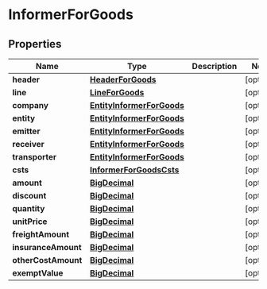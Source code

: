 
# InformerForGoods

## Properties
Name | Type | Description | Notes
------------ | ------------- | ------------- | -------------
**header** | [**HeaderForGoods**](HeaderForGoods.md) |  |  [optional]
**line** | [**LineForGoods**](LineForGoods.md) |  |  [optional]
**company** | [**EntityInformerForGoods**](EntityInformerForGoods.md) |  |  [optional]
**entity** | [**EntityInformerForGoods**](EntityInformerForGoods.md) |  |  [optional]
**emitter** | [**EntityInformerForGoods**](EntityInformerForGoods.md) |  |  [optional]
**receiver** | [**EntityInformerForGoods**](EntityInformerForGoods.md) |  |  [optional]
**transporter** | [**EntityInformerForGoods**](EntityInformerForGoods.md) |  |  [optional]
**csts** | [**InformerForGoodsCsts**](InformerForGoodsCsts.md) |  |  [optional]
**amount** | [**BigDecimal**](BigDecimal.md) |  |  [optional]
**discount** | [**BigDecimal**](BigDecimal.md) |  |  [optional]
**quantity** | [**BigDecimal**](BigDecimal.md) |  |  [optional]
**unitPrice** | [**BigDecimal**](BigDecimal.md) |  |  [optional]
**freightAmount** | [**BigDecimal**](BigDecimal.md) |  |  [optional]
**insuranceAmount** | [**BigDecimal**](BigDecimal.md) |  |  [optional]
**otherCostAmount** | [**BigDecimal**](BigDecimal.md) |  |  [optional]
**exemptValue** | [**BigDecimal**](BigDecimal.md) |  |  [optional]



